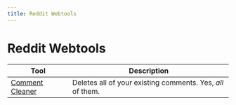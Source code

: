 ```yaml
---
title: Reddit Webtools
---
```


# Reddit Webtools

<div id="display-identity"></div>
<script>
    function loadView(){
        var query=window.location.href.split("?")[1]
        var url="https://api.captainmeta4.me/reddit/identity"
        if (Boolean(query)) {
            url=url+"?"+query
        }
        var r = new XMLHttpRequest();
        r.open("GET", url);
        r.onload=function displayView(){
            var x = document.getElementById('display-identity');
            x.innerHTML=r.response;
        }
        r.withCredentials=true;
        r.send();
    }
    loadView()
</script>

Tool|Description
-|-
[Comment Cleaner](./comment_cleaner) | Deletes all of your existing comments. Yes, *all* of them.
